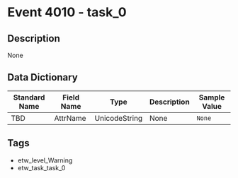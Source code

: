 # Event 4010 - task_0

## Description
None

## Data Dictionary
|Standard Name|Field Name|Type|Description|Sample Value|
|---|---|---|---|---|
|TBD|AttrName|UnicodeString|None|`None`|

## Tags
* etw_level_Warning
* etw_task_task_0
